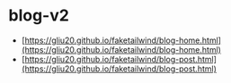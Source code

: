 # blog-v2

* [https://gliu20.github.io/faketailwind/blog-home.html](https://gliu20.github.io/faketailwind/blog-home.html)
* [https://gliu20.github.io/faketailwind/blog-post.html](https://gliu20.github.io/faketailwind/blog-post.html)
